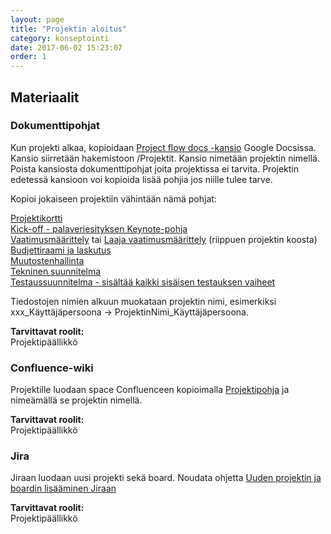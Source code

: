 ```yaml
---
layout: page
title: "Projektin aloitus"
category: konseptointi
date: 2017-06-02 15:23:07
order: 1
---
```


## Materiaalit

### Dokumenttipohjat

Kun projekti alkaa, kopioidaan [Project flow docs -kansio](https://drive.google.com/drive/u/0/folders/0B-xyajTo2HQMMy1nbGtfMEYtRjA) Google Docsissa. Kansio siirretään hakemistoon /Projektit. Kansio nimetään projektin nimellä. Poista kansiosta dokumenttipohjat joita projektissa ei tarvita. Projektin edetessä kansioon voi kopioida lisää pohjia jos niille tulee tarve.

Kopioi jokaiseen projektiin vähintään nämä pohjat:

[Projektikortti](https://drive.google.com/open?id=1faGR-7ES1gVkKjDtOYPcp9jDYU2rgvvLiuEbfGrzOFg)  
[Kick-off - palaveriesityksen Keynote-pohja](https://drive.google.com/open?id=0B_OZw4sEmTtzWkFpNWVKSU1OMUk)  
[Vaatimusmäärittely](https://drive.google.com/open?id=1aUEZr80AkhvVQJTsEQTMVYfq_3h44IaDOnTAbA3id8I) tai [Laaja vaatimusmäärittely](https://drive.google.com/open?id=1dJZqP0R6k4Vg09scmHYFzJCpkWWEj4CXCOlj9uXaAv0) (riippuen projektin koosta)  
[Budjettiraami ja laskutus](https://drive.google.com/open?id=12WEg3fSyhLp1jBrKvHTUctboPESgCjLfneZyWQ8XsXo)  
[Muutostenhallinta](https://drive.google.com/open?id=1_piMjSLH5GtMKjFLguLR_cY2gmI4q4SIRwkl7Ec8vMI)  
[Tekninen suunnitelma](https://docs.google.com/a/geniem.com/spreadsheets/d/17o1RFdVU_35-4AeTk2b97nJ8bRmRSZiJIY2KntiHN_4/edit?usp=sharing)  
[Testaussuunnitelma - sisältää kaikki sisäisen testauksen vaiheet](https://docs.google.com/a/geniem.com/spreadsheets/d/1QLYGZZ6QZIN3mDb9I0RHFzCsT5OkUFuz_jb4MrnKZ2U/edit?usp=sharing)  

Tiedostojen nimien alkuun muokataan projektin nimi, esimerkiksi xxx_Käyttäjäpersoona -> ProjektinNimi_Käyttäjäpersoona.


**Tarvittavat roolit:**  
Projektipäällikkö 

### Confluence-wiki

Projektille luodaan space Confluenceen kopioimalla [Projektipohja](https://geniem.atlassian.net/wiki/spaces/PROJA/overview) ja nimeämällä se projektin nimellä. 

**Tarvittavat roolit:**  
Projektipäällikkö 

### Jira

Jiraan luodaan uusi projekti sekä board. Noudata ohjetta [Uuden projektin ja boardin lisääminen Jiraan](https://geniem.atlassian.net/wiki/pages/viewpage.action?pageId=84770845)

**Tarvittavat roolit:**  
Projektipäällikkö
